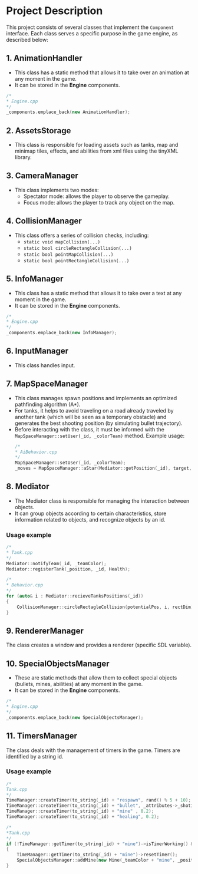 # Project Description

This project consists of several classes that implement the `Component` interface. Each class serves a specific purpose in the game engine, as described below:

## 1. AnimationHandler
- This class has a static method that allows it to take over an animation at any moment in the game.
- It can be stored in the **Engine** components.

```cpp
/*
* Engine.cpp
*/
_components.emplace_back(new AnimationHandler);
```

## 2. AssetsStorage
- This class is responsible for loading assets such as tanks, map and minimap tiles, effects, and abilities from xml files using the tinyXML library.

## 3. CameraManager
- This class implements two modes:
  - Spectator mode: allows the player to observe the gameplay.
  - Focus mode: allows the player to track any object on the map.

## 4. CollisionManager
- This class offers a series of collision checks, including:
  - `static void mapCollision(...)`
  - `static bool circleRectangleCollision(...)`
  - `static bool pointMapCollision(...)`
  - `static bool pointRectangleCollision(...)`

## 5. InfoManager
- This class has a static method that allows it to take over a text at any moment in the game.
- It can be stored in the **Engine** components.
```cpp
/*
* Engine.cpp
*/
_components.emplace_back(new InfoManager);
```

## 6. InputManager
- This class handles input.

## 7. MapSpaceManager
- This class manages spawn positions and implements an optimized pathfinding algorithm (A*).
- For tanks, it helps to avoid traveling on a road already traveled by another tank (which will be seen as a temporary obstacle) and generates the best shooting position (by simulating bullet trajectory).
- Before interacting with the class, it must be informed with the `MapSpaceManager::setUser(_id, _colorTeam)` method. Example usage:
  ```cpp
  /*
  * AiBehavior.cpp
  */
  MapSpaceManager::setUser(_id, _colorTeam);
  _moves = MapSpaceManager::aStar(Mediator::getPosition(_id), target, _isHealing);

## 8. Mediator

- The Mediator class is responsible for managing the interaction between objects. 
- It can group objects according to certain characteristics, store information related to objects, and recognize objects by an id.

### Usage example

```cpp
/*
* Tank.cpp
*/
Mediator::notifyTeam(_id, _teamColor);
Mediator::registerTank(_position, _id, Health);

/*
* Behavior.cpp
*/
for (auto& i : Mediator::recieveTanksPositions(_id))
{
    CollisionManager::circleRectagleCollision(potentialPos, i, rectDim);
}
```
## 9. RendererManager

The class creates a window and provides a renderer (specific SDL variable).

## 10. SpecialObjectsManager

- These are static methods that allow them to collect special objects (bullets, mines, abilities) at any moment in the game.
- It can be stored in the **Engine** components.

```cpp
/*
* Engine.cpp
*/
_components.emplace_back(new SpecialObjectsManager);
```

## 11. TimersManager

The class deals with the management of timers in the game. Timers are identified by a string id.

### Usage example
```cpp
/*
Tank.cpp
*/
TimeManager::createTimer(to_string(_id) + "respawn", rand() % 5 + 10);
TimeManager::createTimer(to_string(_id) + "bullet", _attributes->_shotingTime);
TimeManager::createTimer(to_string(_id) + "mine" , 0.2);
TimeManager::createTimer(to_string(_id) + "healing", 0.2);

/*
*Tank.cpp
*/
if (!TimeManager::getTimer(to_string(_id) + "mine")->isTimerWorking() &&_behavior->isLaunchingMine() && ...)
{
	TimeManager::getTimer(to_string(_id) + "mine")->resetTimer();
	SpecialObjectsManager::addMine(new Mine(_teamColor + "mine", _position + AssetsStorage::_tileDim, _id));
}
